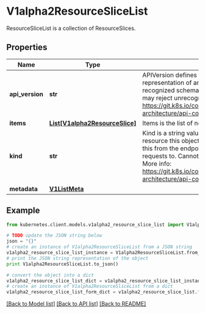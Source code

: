 # V1alpha2ResourceSliceList

ResourceSliceList is a collection of ResourceSlices.

## Properties

Name | Type | Description | Notes
------------ | ------------- | ------------- | -------------
**api_version** | **str** | APIVersion defines the versioned schema of this representation of an object. Servers should convert recognized schemas to the latest internal value, and may reject unrecognized values. More info: https://git.k8s.io/community/contributors/devel/sig-architecture/api-conventions.md#resources | [optional] 
**items** | [**List[V1alpha2ResourceSlice]**](V1alpha2ResourceSlice.md) | Items is the list of node resource capacity objects. | 
**kind** | **str** | Kind is a string value representing the REST resource this object represents. Servers may infer this from the endpoint the kubernetes.client submits requests to. Cannot be updated. In CamelCase. More info: https://git.k8s.io/community/contributors/devel/sig-architecture/api-conventions.md#types-kinds | [optional] 
**metadata** | [**V1ListMeta**](V1ListMeta.md) |  | [optional] 

## Example

```python
from kubernetes.client.models.v1alpha2_resource_slice_list import V1alpha2ResourceSliceList

# TODO update the JSON string below
json = "{}"
# create an instance of V1alpha2ResourceSliceList from a JSON string
v1alpha2_resource_slice_list_instance = V1alpha2ResourceSliceList.from_json(json)
# print the JSON string representation of the object
print V1alpha2ResourceSliceList.to_json()

# convert the object into a dict
v1alpha2_resource_slice_list_dict = v1alpha2_resource_slice_list_instance.to_dict()
# create an instance of V1alpha2ResourceSliceList from a dict
v1alpha2_resource_slice_list_form_dict = v1alpha2_resource_slice_list.from_dict(v1alpha2_resource_slice_list_dict)
```
[[Back to Model list]](../README.md#documentation-for-models) [[Back to API list]](../README.md#documentation-for-api-endpoints) [[Back to README]](../README.md)


